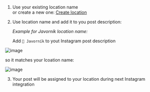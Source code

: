 1. Use your existing location name  
   or create a new one: [Create location](locationCreation.md)
   
3. Use location name and add it to you post description:
   
   *Example for Javorník location name:*
   
   Add `📍 Javorník` to yout Instagram post description

  ![image](https://github.com/mappedme/docs/assets/157869436/2555d31c-54a7-4f89-b404-ccb89ae00ed8)

  so it matches your lcoation name:

  ![image](https://github.com/mappedme/docs/assets/157869436/21df39d7-2c63-40dc-a845-0c20f1500f13)
  
3. Your post will be assigned to your location during next Instagram integration
